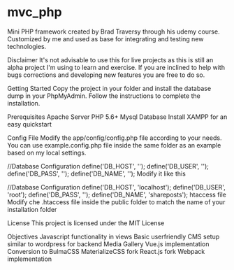 # mvc_php

Mini PHP framework created by Brad Traversy through his udemy course. Customized by me and used as base for integrating and testing new technologies.

Disclaimer
It's not advisable to use this for live projects as this is still an alpha project I'm using to learn and exercise. If you are inclined to help with bugs corrections and developing new features you are free to do so.

Getting Started
Copy the project in your folder and install the database dump in your PhpMyAdmin. Follow the instructions to complete the installation.

Prerequisites
Apache Server
PHP 5.6+
Mysql Database
Install XAMPP for an easy quickstart

Config File
Modify the app/config/config.php file according to your needs. You can use example.config.php file inside the same folder as an example based on my local settings.

//Database Configuration
define('DB_HOST', '<databaseHost>');
define('DB_USER', '<databaseUser>');
define('DB_PASS', '<databasePassword>');
define('DB_NAME', '<databaseName>');
Modify it like this

//Database Configuration
define('DB_HOST', 'localhost');
define('DB_USER', 'root');
define('DB_PASS', '');
define('DB_NAME', 'shareposts');
htaccess file
Modify che .htaccess file inside the public folder to match the name of your installation folder


License
This project is licensed under the MIT License

Objectives
Javascript functionality in views
Basic userfriendly CMS setup similar to wordpress for backend
Media Gallery
Vue.js implementation
Conversion to BulmaCSS
MaterializeCSS fork
React.js fork
Webpack implementation
